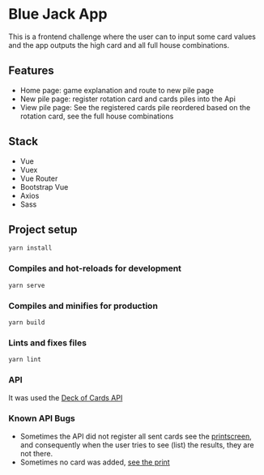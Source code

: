 # Blue Jack App

This is a frontend challenge where the user can to input some card values and the app outputs the high card and all full house combinations.

## Features

- Home page: game explanation and route to new pile page
- New pile page: register rotation card and cards piles into the Api
- View pile page: See the registered cards pile reordered based on the rotation card, see the full house combinations

## Stack

- Vue
- Vuex
- Vue Router
- Bootstrap Vue
- Axios
- Sass

## Project setup

```
yarn install
```

### Compiles and hot-reloads for development

```
yarn serve
```

### Compiles and minifies for production

```
yarn build
```

### Lints and fixes files

```
yarn lint
```

### API

It was used the [Deck of Cards API](https://deckofcardsapi.com/)

### Known API Bugs

- Sometimes the API did not register all sent cards see the [printscreen](https://prnt.sc/ryn54k), and consequently when the user tries to see (list) the results, they are not there.
- Sometimes no card was added, [see the print](https://prnt.sc/ryntfu)
